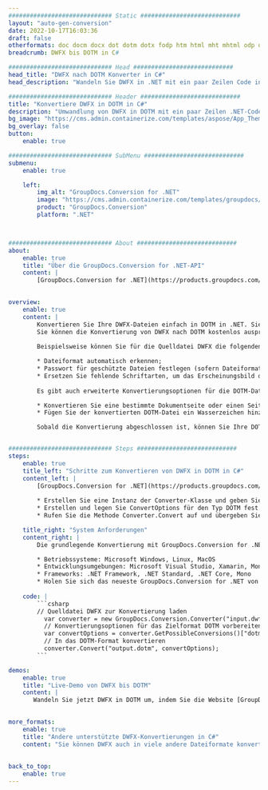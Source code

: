 ```yaml
---
############################# Static ############################
layout: "auto-gen-conversion"
date: 2022-10-17T16:03:36
draft: false
otherformats: doc docm docx dot dotm dotx fodp htm html mht mhtml odp odt otp pot potm potx pps ppsm ppsx ppt pptm pptx rtf
breadcrumb: DWFX bis DOTM in C#

############################# Head ############################
head_title: "DWFX nach DOTM Konverter in C#"
head_description: "Wandeln Sie DWFX in .NET mit ein paar Zeilen Code in DOTM um. Verwenden Sie die GroupDocs Document Conversion API, um über 160 Dateiformate zu konvertieren."

############################# Header ############################
title: "Konvertiere DWFX in DOTM in C#"
description: "Umwandlung von DWFX in DOTM mit ein paar Zeilen .NET-Code"
bg_image: "https://cms.admin.containerize.com/templates/aspose/App_Themes/V3/images/bg/header1.png"
bg_overlay: false
button:
    enable: true

############################# SubMenu ############################
submenu:
    enable: true

    left:
        img_alt: "GroupDocs.Conversion for .NET"
        image: "https://cms.admin.containerize.com/templates/groupdocs/images/product-logos/90x90-noborder/groupdocs-conversion-net.png"
        product: "GroupDocs.Conversion"
        platform: ".NET"



############################# About ############################
about:
    enable: true
    title: "Über die GroupDocs.Conversion for .NET-API"
    content: |
        [GroupDocs.Conversion for .NET](https://products.groupdocs.com/conversion/net/) kann verwendet werden, um Microsoft Word, Excel, PowerPoint, PDF, Visio und andere Formate zu konvertieren. GroupDocs.Conversion ist eine eigenständige API, die sich für Backend- und interne Systeme eignet, bei denen eine hohe Leistung erforderlich ist. Es ist unabhängig von Software wie Microsoft oder Open Office.
    

overview:
    enable: true
    content: |
        Konvertieren Sie Ihre DWFX-Dateien einfach in DOTM in .NET. Sie können nur ein paar C#-Codezeilen auf jeder Plattform Ihrer Wahl verwenden, z. B. Windows, Linux, macOS.
        Sie können die Konvertierung von DWFX nach DOTM kostenlos ausprobieren und die Qualität der Konvertierungsergebnisse bewerten. Neben einfachen Dateikonvertierungsszenarien können Sie erweiterte Optionen zum Laden der Quelldatei DWFX und zum Speichern des Ausgabeergebnisses DOTM ausprobieren. 
        
        Beispielsweise können Sie für die Quelldatei DWFX die folgenden Ladeoptionen verwenden:

        * Dateiformat automatisch erkennen;
        * Passwort für geschützte Dateien festlegen (sofern Dateiformat dies unterstützt);
        * Ersetzen Sie fehlende Schriftarten, um das Erscheinungsbild des Dokuments beizubehalten.
        
        Es gibt auch erweiterte Konvertierungsoptionen für die DOTM-Datei:

        * Konvertieren Sie eine bestimmte Dokumentseite oder einen Seitenbereich;
        * Fügen Sie der konvertierten DOTM-Datei ein Wasserzeichen hinzu und vieles mehr.

        Sobald die Konvertierung abgeschlossen ist, können Sie Ihre DOTM-Datei im lokalen Dateipfad oder auf einem Speicher von Drittanbietern wie FTP, Amazon S3, Google Drive, Dropbox usw. speichern. Bitte beachten Sie, dass Sie DWFX in DOTM muss keine zusätzliche Software installiert werden - wie MS Office, Open Office, Adobe Acrobat Reader etc.


############################# Steps ############################
steps:
    enable: true
    title_left: "Schritte zum Konvertieren von DWFX in DOTM in C#"
    content_left: |
        [GroupDocs.Conversion for .NET](https://products.groupdocs.com/conversion/net/) erleichtert Entwicklern das Konvertieren einer DWFX-Datei in DOTM mit wenigen Codezeilen.
        
        * Erstellen Sie eine Instanz der Converter-Klasse und geben Sie die Datei DWFX mit dem vollständigen Pfad an
        * Erstellen und legen Sie ConvertOptions für den Typ DOTM fest.
        * Rufen Sie die Methode Converter.Convert auf und übergeben Sie den vollständigen Pfad und das Format (DOTM) als Parameter

    title_right: "System Anforderungen"
    content_right: |
        Die grundlegende Konvertierung mit GroupDocs.Conversion for .NET kann in nur wenigen einfachen Schritten durchgeführt werden. Unsere APIs werden auf allen wichtigen Plattformen und Betriebssystemen unterstützt. Stellen Sie vor dem Ausführen des folgenden Codes sicher, dass die folgenden Voraussetzungen auf Ihrem System installiert sind.

        * Betriebssysteme: Microsoft Windows, Linux, MacOS
        * Entwicklungsumgebungen: Microsoft Visual Studio, Xamarin, MonoDevelop
        * Frameworks: .NET Framework, .NET Standard, .NET Core, Mono
        * Holen Sie sich das neueste GroupDocs.Conversion for .NET von [Nuget](https://www.nuget.org/packages/groupdocs.conversion)
         
    code: |
        ```csharp    
        // Quelldatei DWFX zur Konvertierung laden
          var converter = new GroupDocs.Conversion.Converter("input.dwfx");
          // Konvertierungsoptionen für das Zielformat DOTM vorbereiten
          var convertOptions = converter.GetPossibleConversions()["dotm"].ConvertOptions;
          // In das DOTM-Format konvertieren
          converter.Convert("output.dotm", convertOptions);
        ```

demos:
    enable: true
    title: "Live-Demo von DWFX bis DOTM"
    content: |
       Wandeln Sie jetzt DWFX in DOTM um, indem Sie die Website [GroupDocs.Conversion App](https://products.groupdocs.app/conversion/family) besuchen. Die Online-Demo hat die folgenden Vorteile
          

more_formats:
    enable: true
    title: "Andere unterstützte DWFX-Konvertierungen in C#"
    content: "Sie können DWFX auch in viele andere Dateiformate konvertieren. Bitte sehen Sie sich die Liste unten an."
       
       
back_to_top:
    enable: true
---
```

